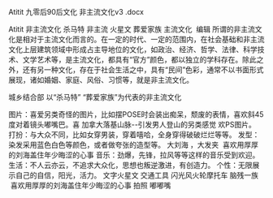  Atitit 九零后90后文化 非主流文化v3 .docx

Atitit 非主流文化
杀马特  非主流 火星文 葬爱家族
主流文化
 编辑
所谓的非主流文化是相对于主流文化而言的。在一定的时代、一定的范围内，在社会基础和非主流文化上层建筑领域中形成占主导地位的文化，如政治、经济、哲学、法律、科学技术、文学艺术等，是主流文化，都具有“官方”颜色，都以独立的学科存在。除此之外，还有另一种文化，存在于社会生活之中，具有“民间”色彩，通常不以书面形式展现，诸如婚姻、家庭、风俗、习惯等，就是非主流文化。

城乡结合部
以“杀马特”
“葬爱家族”为代表的非主流文化

图片：喜爱另类奇怪的图片，比如摆POSE时会装出痴呆，颓废的表情，喜欢斜45度对着镜头嘟嘴巴。喜
加拿大落基山脉--引发男人登山的另类感觉
欢PS图片。
打扮：与大众不同，比如女穿男装，穿着嘻哈，全身穿得破破烂烂等等。
发型：染发采用蓝色白色等颜色，或者做夸张的造型等。
大刘海 ，大发夹
 喜欢用厚厚的刘海盖住年少晦涩的心事
音乐：劲爆，先锋，拉风等等这样的音乐受到欢迎。
生活：不人云亦云，不追求大众化，思想也叛逆激进，有创造力。
个性：无限展示自己的自信，阳光，活力。
文字火星文
交通工具  闪光风火轮摩托车
脑残一族
 喜欢用厚厚的刘海盖住年少晦涩的心事
拍照 嘟嘟嘴


